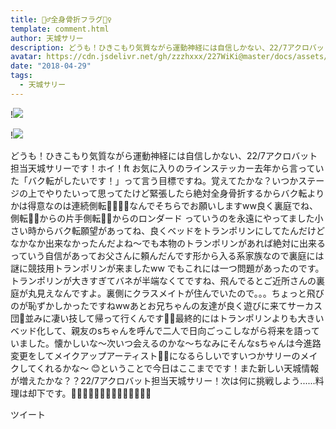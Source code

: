 ```yaml
---
title: 🤸‍♂️全身骨折フラグ🤸‍♀️
template: comment.html
author: 天城サリー
description: どうも！ひきこもり気質ながら運動神経には自信しかない、22/7アクロバット担当天城サリーです！ホイ！ft お気に入りのラインステッカー去年から言っていた「バク転がしたいです！」って言う目標ですね。覚えてた...
avatar: https://cdn.jsdelivr.net/gh/zzzhxxx/227WiKi@master/docs/assets/photo/avatar/sally.jpg
date: "2018-04-29"
tags:
  - 天城サリー
---
```


!![](https://cdn.jsdelivr.net/gh/227WiKi/227WiKi-image@master/blog-image/sally-2018-04-29_1.jpg)

!![](https://cdn.jsdelivr.net/gh/227WiKi/227WiKi-image@master/blog-image/sally-2018-04-29_2.jpg)


どうも！ひきこもり気質ながら運動神経には自信しかない、22/7アクロバット担当天城サリーです！ホイ！ft お気に入りのラインステッカー去年から言っていた「バク転がしたいです！」って言う目標ですね。覚えてたかな？いつかステージの上でやりたいって思ってたけど緊張したら絶対全身骨折するからバク転よりかは得意なのは連続側転🤸‍♂️🤸‍♀️なんでそちらでお願いしますww良く裏庭でね、側転🤸‍♂️からの片手側転🤸‍♀️からのロンダード っていうのを永遠にやってました小さい時からバク転願望があってね、良くベッドをトランポリンにしてたんだけどなかなか出来なかったんだよね〜でも本物のトランポリンがあれば絶対に出来るっていう自信があってお父さんに頼んだんです形から入る系家族なので裏庭には謎に競技用トランポリンが来ましたww でもこれには一つ問題があったのです。トランポリンが大きすぎてバネが半端なくてですね、飛んでるとご近所さんの裏庭が丸見えなんですよ。裏側にクラスメイトが住んでいたので。。。ちょっと飛びのが恥ずかしかったですねwwあとお兄ちゃんの友達が良く遊びに来てサーカス団🎪並みに凄い技して帰って行くんです🏃‍♀️最終的にはトランポリンよりも大きいベッド化して、親友のsちゃんを呼んで二人で日向ごっこしながら将来を語っていました。懐かしいな〜次いつ会えるのかな〜ちなみにそんなsちゃんは今進路変更をしてメイクアップアーティスト👩‍🎨になるらしいですいつかサリーのメイクしてくれるかな〜 😊ということで今日はここまでです！また新しい天城情報が増えたかな？？22/7アクロバット担当天城サリー！次は何に挑戦しよう......料理は却下です。🔪🔪🔪🔪🔪🔪🔪🔪🥚🔪🔪🔪🥚🔪


ツイート



